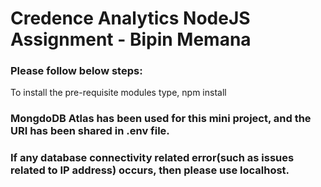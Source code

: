 # Credence Analytics NodeJS Assignment - Bipin Memana
### Please follow below steps:
To install the pre-requisite modules type,
npm install

### MongdoDB Atlas has been used for this mini project, and the URI has been shared in .env file. 
### If any database connectivity related error(such as issues related to IP address) occurs, then please use localhost.
